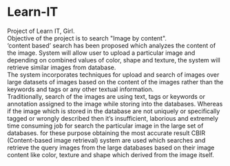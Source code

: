 # Learn-IT
Project of Learn IT, Girl. <br />
Objective of the project is to search "Image by content".<br/>
‘content based’ search has been proposed which analyzes the content of the image. System will allow user to upload a particular image and depending on combined values of color, shape and texture, the system will retrieve similar images from database. <br />
The system incorporates techniques for upload and search of images over large datasets of images based on the content of the images rather than the keywords and tags or any other textual information. <br />
Traditionally, search of the images are using text, tags or keywords or annotation assigned to the image while storing into the databases. Whereas if the image which is stored in the database are not uniquely or specifically tagged or wrongly described then it’s insufficient, laborious and extremely time consuming job for search the particular image in the large set of databases. for these purpose obtaining the most accurate result CBIR (Content-based image retrieval) system are used which searches and retrieve the query images from the large databases based on their image content like color, texture and shape which derived from the image itself.
